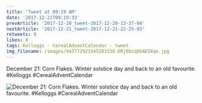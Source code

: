 ```yaml
---
title: 'Tweet at 09:19 AM'
date: '2017-12-21T09:19:33'
prevArticle: '2017-12-20_tweet-2017-12-20-13-37-04'
nextArticle: '2017-12-21_tweet-2017-12-21-22-25-03'
retweets: 0
likes: 0
tags: Kelloggs - CerealAdventCalendar - tweet
img_filename: /images/943772921545281538-DRj0bzqXkAE5Xqe.jpg
---
```

December 21: Corn Flakes. Winter solstice day and back to an old favourite. #Kelloggs #CerealAdventCalendar

![December 21: Corn Flakes. Winter solstice day and back to an old favourite. #Kelloggs #CerealAdventCalendar](/images/943772921545281538-DRj0bzqXkAE5Xqe.jpg "December 21: Corn Flakes. Winter solstice day and back to an old favourite. #Kelloggs #CerealAdventCalendar")